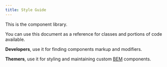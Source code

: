 ```yaml
---
title: Style Guide
---
```

This is the component library.

You can use this document as a reference for classes and portions of code available.

**Developers**, use it for finding components markup and modifiers.

**Themers**, use it for styling and maintaining custom [BEM](https://en.bem.info/) components.
